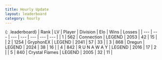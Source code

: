 ```yaml
---
title: Hourly Update
layout: leaderboard
category: hourly
---
```


{: .leaderboard}
| Rank | LV | Player | Division | Elo | Wins | Losses |
| --- | --- | --- | --- | --- | --- | --- |
| <span data-change="0">1</span> | 562 | <span title="ID: 539711">Connection</span> | LEGEND | <span data-change="0">2053</span> | <span data-change="0">42</span> | <span data-change="0">15</span> |
| <span data-change="1">2</span> | 1254 | <span title="ID: 315148">GryphonEX</span> | LEGEND | <span data-change="20">2041</span> | <span data-change="3">57</span> | <span data-change="0">33</span> |
| <span data-change="-1">3</span> | 868 | <span title="ID: 337810">Dregun</span> | LEGEND | <span data-change="0">2024</span> | <span data-change="0">38</span> | <span data-change="0">16</span> |
| <span data-change="0">4</span> | 842 | <span title="ID: 66144">R U N A W A Y</span> | LEGEND | <span data-change="0">2016</span> | <span data-change="0">17</span> | <span data-change="0">2</span> |
| <span data-change="0">5</span> | 840 | <span title="ID: 163201">Crystal Flames</span> | LEGEND | <span data-change="0">2005</span> | <span data-change="0">32</span> | <span data-change="0">11</span> |